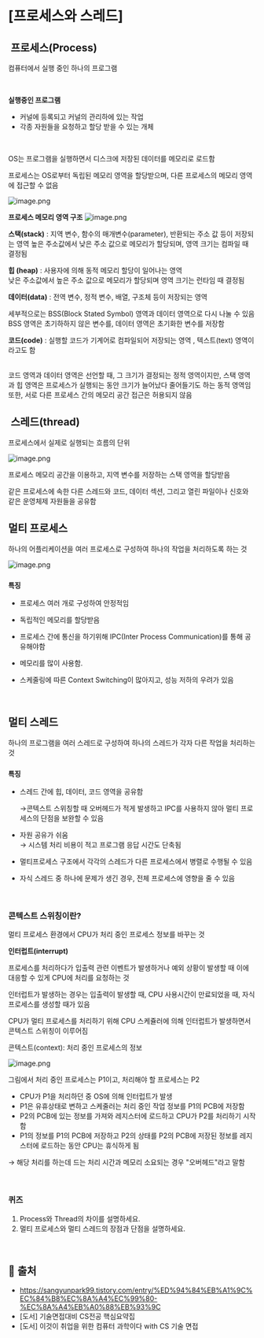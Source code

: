 # [프로세스와 스레드]

##  프로세스(Process)

컴퓨터에서 실행 중인 하나의 프로그램

<br>

**실행중인 프로그램**

- 커널에 등록되고 커널의 관리하에 있는 작업
- 각종 자원들을 요청하고 할당 받을 수 있는 개체

 <br>

OS는 프로그램을 실행하면서 디스크에 저장된 데이터를 메모리로 로드함

프로세스는 OS로부터 독립된 메모리 영역을 할당받으며, 다른 프로세스의 메모리 영역에 접근할 수 없음

![image.png](./img/3_process_thread/1.png)

**프로세스 메모리 영역 구조**
![image.png](./img/3_process_thread/2.png)

**스택(stack)** : 지역 변수, 함수의 매개변수(parameter),
반환되는 주소 값 등이 저장되는 영역
높은 주소값에서 낮은 주소 값으로 메모리가 할당되며,
영역 크기는 컴파일 때 결정됨

**힙 (heap)** : 사용자에 의해 동적 메모리 할당이 일어나는 영역 <br>
낮은 주소값에서 높은 주소 값으로 메모리가 할당되며 영역 크기는 런타임 때 결정됨

**데이터(data)** : 전역 변수, 정적 변수, 배열, 구조체 등이 저장되는 영역

세부적으로는 BSS(Block Stated Symbol) 영역과 데이터 영역으로 다시 나눌 수 있음 BSS 영역은 초기하하지 않은 변수를, 데이터 영역은 초기화한 변수를 저장함

**코드(code)** : 실행할 코드가 기계어로 컴파일되어 저장되는 영역 , 텍스트(text) 영역이라고도 함

<br>
코드 영역과 데이터 영역은 선언할 때, 그 크기가 결정되는 정적 영역이지만, 스택 영역과 힙 영역은 프로세스가 실행되는 동안 크기가 늘어났다 줄어들기도 하는 동적 영역임
<br>또한, 서로 다른 프로세스 간의 메모리 공간 접근은 허용되지 않음

##  스레드(thread)

프로세스에서 실제로 실행되는 흐름의 단위

![image.png](./img/3_process_thread/3.png)

프로세스 메모리 공간을 이용하고, 지역 변수를 저장하는 스택 영역을 할당받음

같은 프로세스에 속한 다른 스레드와 코드, 데이터 섹션, 그리고 열린 파일이나 신호와 같은 운영체제 자원들을 공유함

## 멀티 프로세스

하나의 어플리케이션을 여러 프로세스로 구성하여 하나의 작업을 처리하도록 하는 것

![image.png](./img/3_process_thread/4.png)

### `특징`

- 프로세스 여러 개로 구성하여 안정적임

- 독립적인 메모리를 할당받음

- 프로세스 간에 통신을 하기위해 IPC(Inter Process Communication)를 통해 공유해야함

- 메모리를 많이 사용함.

- 스케줄링에 따른 Context Switching이 많아지고, 성능 저하의 우려가 있음

<br>

## 멀티 스레드

하나의 프로그램을 여러 스레드로 구성하여 하나의 스레드가 각자 다른 작업을 처리하는 것

### `특징`

- 스레드 간에 힙, 데이터, 코드 영역을 공유함

  →콘텍스트 스위칭할 때 오버헤드가 적게 발생하고 IPC를 사용하지 않아 멀티 프로세스의 단점을 보완할 수 있음

- 자원 공유가 쉬움 <br>
  → 시스템 처리 비용이 적고 프로그램 응답 시간도 단축됨

- 멀티프로세스 구조에서 각각의 스레드가 다른 프로세스에서 병렬로 수행될 수 있음

- 자식 스레드 중 하나에 문제가 생긴 경우, 전체 프로세스에 영향을 줄 수 있음

<br>

### 콘텍스트 스위칭이란?

멀티 프로세스 환경에서 CPU가 처리 중인 프로세스 정보를 바꾸는 것

**인터럽트(interrupt)**

프로세스를 처리하다가 입출력 관련 이벤트가 발생하거나 예외 상황이 발생할 때 이에 대응할 수 있게 CPU에 처리를 요청하는 것

인터럽트가 발생하는 경우는 입출력이 발생할 때, CPU 사용시간이 만료되었을 때, 자식 프로세스를 생성할 때가 있음

CPU가 멀티 프로세스를 처리하기 위해 CPU 스케쥴러에 의해 인터럽트가 발생하면서 콘텍스트 스위칭이 이루어짐

콘텍스트(context): 처리 중인 프로세스의 정보

![image.png](./img/3_process_thread/4.png)

그림에서 처리 중인 프로세스는 P1이고, 처리해야 할 프로세스는 P2

- CPU가 P1을 처리하던 중 OS에 의해 인터럽트가 발생
- P1은 유휴상태로 변하고 스케줄러는 처리 중인 작업 정보를 P1의 PCB에 저장함
- P2의 PCB에 있는 정보를 가져와 레지스터에 로드하고 CPU가 P2를 처리하기 시작함
- P1의 정보를 P1의 PCB에 저장하고 P2의 상태를 P2의 PCB에 저장된 정보를 레지스터에 로드하는 동안 CPU는 휴식하게 됨

→ 해당 처리를 하는데 드는 처리 시간과 메모리 소요되는 경우 "오버헤드"라고 말함

<br>

### 퀴즈

1. Process와 Thread의 차이를 설명하세요.
2. 멀티 프로세스와 멀티 스레드의 장점과 단점을 설명하세요.

<br>

## 🔗 출처

- https://sangyunpark99.tistory.com/entry/%ED%94%84%EB%A1%9C%EC%84%B8%EC%8A%A4%EC%99%80-%EC%8A%A4%EB%A0%88%EB%93%9C
- [도서] 기술면접대비 CS전공 핵심요약집
- [도서] 이것이 취업을 위한 컴퓨터 과학이다 with CS 기술 면접
